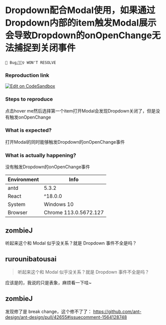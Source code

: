 # Dropdown配合Modal使用，如果通过Dropdown内部的item触发Modal展示会导致Dropdown的onOpenChange无法捕捉到关闭事件

`🐛 Bug`,`🙅🏻‍♀️ WON'T RESOLVE`

### Reproduction link

[![Edit on CodeSandbox](https://codesandbox.io/static/img/play-codesandbox.svg)](https://codesandbox.io/s/ji-ben-antd-5-5-1-forked-95wvt0?file=/demo.tsx)

### Steps to reproduce

点击hover me然后选择第一个item打开Modal会发现Dropdown关闭了，但是没有触发onOpenChange

### What is expected?

打开Modal的同时能够触发Dropdown的onOpenChange事件

### What is actually happening?

没有触发Dropdown的onOpenChange事件

| Environment | Info                  |
| ----------- | --------------------- |
| antd        | 5.3.2                 |
| React       | ^18.0.0               |
| System      | Windows 10            |
| Browser     | Chrome 113.0.5672.127 |

<!-- generated by ant-design-issue-helper. DO NOT REMOVE -->

## zombieJ

听起来这个和 Modal 似乎没关系？就是 Dropdown 事件不全是吗？

## rurounibatousai

> 听起来这个和 Modal 似乎没关系？就是 Dropdown 事件不全是吗？

应该是的，我说的只是表象，麻烦看一下哇~

## zombieJ

发现修了是 break change，这个修不了了：
https://github.com/ant-design/ant-design/pull/42655#issuecomment-1564128748
